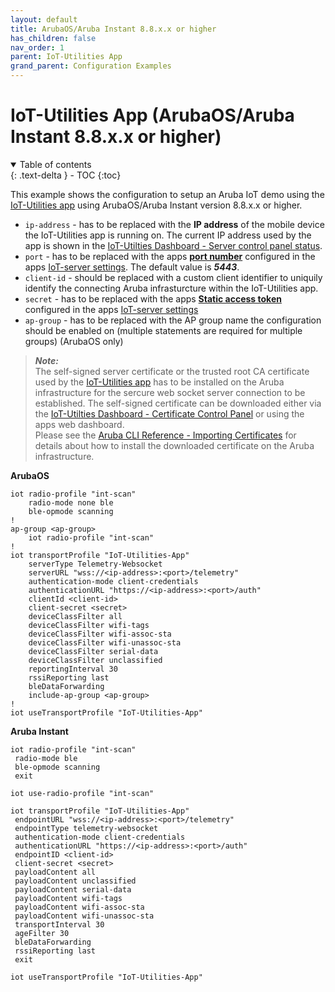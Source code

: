 ```yaml
---
layout: default
title: ArubaOS/Aruba Instant 8.8.x.x or higher
has_children: false
nav_order: 1
parent: IoT-Utilities App
grand_parent: Configuration Examples
---
```


# IoT-Utilities App (ArubaOS/Aruba Instant 8.8.x.x or higher)

<details open markdown="block">
  <summary>
    Table of contents
  </summary>
  {: .text-delta }
- TOC
{:toc}
</details>

This example shows the configuration to setup an Aruba IoT demo using the [IoT-Utilities app](https://iot-utilities.arubademo.de/) using ArubaOS/Aruba Instant version 8.8.x.x or higher.

-   `ip-address` - has to be replaced with the **IP address** of the mobile device the IoT-Utilities app is running on. The current IP address used by the app is shown in the [IoT-Utilties Dashboard - Server control panel status](../main/dashboard.md#1-server-control-panel).
-   `port` - has to be replaced with the apps [**port number**](../settings/settings_iotserver.md#port-number) configured in the apps [IoT-server settings](../settings/settings_iotserver.md). The default value is ***5443***.
-   `client-id` - should be replaced with a custom client identifier to uniquily identify the connecting Aruba infrasturcture within the IoT-Utilities app.
-   `secret` - has to be replaced with the apps [**Static access token**](../settings/settings_iotserver.md#static-access-token) configured in the apps [IoT-server settings](../settings/settings_iotserver.md)
-   `ap-group` - has to be replaced with the AP group name the configuration should be enabled on (multiple statements are required for multiple groups) (ArubaOS only)

>***Note:***  
>The self-signed server certificate or the trusted root CA certificate used by the [IoT-Utilities app](https://iot-utilities.arubademo.de/) has to be installed on the Aruba infrastructure for the sercure web socket server connection to be established. The self-signed certificate can be downloaded either via the [IoT-Utilties Dashboard - Certificate Control Panel](../main/dashboard.md#2-certificate-control-panel) or using the apps web dashboard.  
>Please see the [Aruba CLI Reference - Importing Certificates](#aruba-cli-reference---importing-certificates) for details about how to install the downloaded certificate on the Aruba infrastructure.

**ArubaOS**

```
iot radio-profile "int-scan"
    radio-mode none ble
    ble-opmode scanning
!
ap-group <ap-group>
    iot radio-profile "int-scan"
!
iot transportProfile "IoT-Utilities-App"
    serverType Telemetry-Websocket
    serverURL "wss://<ip-address>:<port>/telemetry"
    authentication-mode client-credentials
    authenticationURL "https://<ip-address>:<port>/auth"
    clientId <client-id>
    client-secret <secret>
    deviceClassFilter all
    deviceClassFilter wifi-tags
    deviceClassFilter wifi-assoc-sta
    deviceClassFilter wifi-unassoc-sta
    deviceClassFilter serial-data
    deviceClassFilter unclassified
    reportingInterval 30
    rssiReporting last
    bleDataForwarding
    include-ap-group <ap-group>
!
iot useTransportProfile "IoT-Utilities-App"
```

**Aruba Instant**

```
iot radio-profile "int-scan"
 radio-mode ble
 ble-opmode scanning
 exit

iot use-radio-profile "int-scan"

iot transportProfile "IoT-Utilities-App"
 endpointURL "wss://<ip-address>:<port>/telemetry"
 endpointType telemetry-websocket
 authentication-mode client-credentials
 authenticationURL "https://<ip-address>:<port>/auth"
 endpointID <client-id>
 client-secret <secret>
 payloadContent all
 payloadContent unclassified
 payloadContent serial-data
 payloadContent wifi-tags
 payloadContent wifi-assoc-sta
 payloadContent wifi-unassoc-sta
 transportInterval 30
 ageFilter 30
 bleDataForwarding
 rssiReporting last
 exit

iot useTransportProfile "IoT-Utilities-App"
```